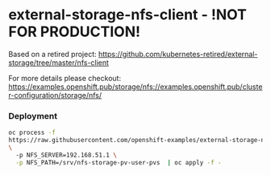 # external-storage-nfs-client - !NOT FOR PRODUCTION!

Based on a retired project: <https://github.com/kubernetes-retired/external-storage/tree/master/nfs-client>

For more details please
checkout: <https://examples.openshift.pub/storage/nfs://examples.openshift.pub/cluster-configuration/storage/nfs/>  


### Deployment
```bash
oc process -f
https://raw.githubusercontent.com/openshift-examples/external-storage-nfs-client/main/openshift-template-nfs-client-provisioner.yaml
\
  -p NFS_SERVER=192.168.51.1 \
  -p NFS_PATH=/srv/nfs-storage-pv-user-pvs  | oc apply -f -
```
